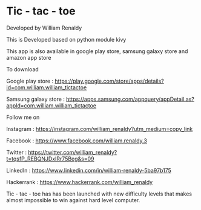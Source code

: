 # Tic - tac - toe

Developed by William Renaldy

This is Developed based on python module kivy

This app is also available in google play store, samsung galaxy store and amazon app store

To download

Google play store : https://play.google.com/store/apps/details?id=com.william.william_tictactoe

Samsung galaxy store : 
https://apps.samsung.com/appquery/appDetail.as?appId=com.william.william_tictactoe

Follow me on

Instagram : https://instagram.com/william_renaldy?utm_medium=copy_link

Facebook : https://www.facebook.com/william.renaldy.3

Twitter : https://twitter.com/william_renaldy?t=tqsfP_REBQNJDxIRr75Beg&s=09

LinkedIn : https://www.linkedin.com/in/william-renaldy-5ba97b175

Hackerrank : https://www.hackerrank.com/william_renaldy

Tic - tac - toe has has been launched with new difficulty levels that makes almost impossible to win against hard level computer.
